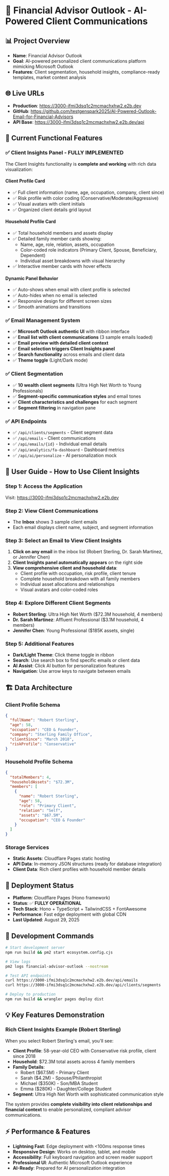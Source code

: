 # 🏦 Financial Advisor Outlook - AI-Powered Client Communications

## 📊 **Project Overview**
- **Name**: Financial Advisor Outlook  
- **Goal**: AI-powered personalized client communications platform mimicking Microsoft Outlook
- **Features**: Client segmentation, household insights, compliance-ready templates, market context analysis

## 🌐 **Live URLs**
- **Production**: https://3000-ifmi3dsq1c2mcmachxhw2.e2b.dev
- **GitHub**: https://github.com/testgenspark2025/AI-Powered-Outlook-Email-for-Financial-Advisors
- **API Base**: https://3000-ifmi3dsq1c2mcmachxhw2.e2b.dev/api

## 🎯 **Current Functional Features**

### ✅ **Client Insights Panel - FULLY IMPLEMENTED**
The Client Insights functionality is **complete and working** with rich data visualization:

#### **Client Profile Card**
- ✅ Full client information (name, age, occupation, company, client since)
- ✅ Risk profile with color coding (Conservative/Moderate/Aggressive)  
- ✅ Visual avatars with client initials
- ✅ Organized client details grid layout

#### **Household Profile Card**
- ✅ Total household members and assets display
- ✅ Detailed family member cards showing:
  - Name, age, role, relation, assets, occupation
  - Color-coded role indicators (Primary Client, Spouse, Beneficiary, Dependent)
  - Individual asset breakdowns with visual hierarchy
- ✅ Interactive member cards with hover effects

#### **Dynamic Panel Behavior**
- ✅ Auto-shows when email with client profile is selected
- ✅ Auto-hides when no email is selected  
- ✅ Responsive design for different screen sizes
- ✅ Smooth animations and transitions

### ✅ **Email Management System**
- ✅ **Microsoft Outlook authentic UI** with ribbon interface
- ✅ **Email list with client communications** (3 sample emails loaded)
- ✅ **Email preview with detailed client context**
- ✅ **Email selection triggers Client Insights panel**
- ✅ **Search functionality** across emails and client data
- ✅ **Theme toggle** (Light/Dark mode)

### ✅ **Client Segmentation**
- ✅ **10 wealth client segments** (Ultra High Net Worth to Young Professionals)
- ✅ **Segment-specific communication styles** and email tones
- ✅ **Client characteristics and challenges** for each segment
- ✅ **Segment filtering** in navigation pane

### ✅ **API Endpoints**
- ✅ `/api/clients/segments` - Client segment data
- ✅ `/api/emails` - Client communications  
- ✅ `/api/emails/{id}` - Individual email details
- ✅ `/api/analytics/fa-dashboard` - Dashboard metrics
- ✅ `/api/ai/personalize` - AI personalization mock

## 📱 **User Guide - How to Use Client Insights**

### **Step 1: Access the Application**
Visit: https://3000-ifmi3dsq1c2mcmachxhw2.e2b.dev

### **Step 2: View Client Communications**  
- The **Inbox** shows 3 sample client emails
- Each email displays client name, subject, and segment information

### **Step 3: Select an Email to View Client Insights**
1. **Click on any email** in the inbox list (Robert Sterling, Dr. Sarah Martinez, or Jennifer Chen)
2. **Client Insights panel automatically appears** on the right side
3. **View comprehensive client and household data**:
   - Client profile with occupation, risk profile, client tenure
   - Complete household breakdown with all family members
   - Individual asset allocations and relationships
   - Visual avatars and color-coded roles

### **Step 4: Explore Different Client Segments**
- **Robert Sterling**: Ultra High Net Worth ($72.3M household, 4 members)
- **Dr. Sarah Martinez**: Affluent Professional ($3.1M household, 4 members)  
- **Jennifer Chen**: Young Professional ($185K assets, single)

### **Step 5: Additional Features**
- **Dark/Light Theme**: Click theme toggle in ribbon
- **Search**: Use search box to find specific emails or client data
- **AI Assist**: Click AI button for personalization features
- **Navigation**: Use arrow keys to navigate between emails

## 🏗 **Data Architecture**

### **Client Profile Schema**
```json
{
  "fullName": "Robert Sterling",
  "age": 58,
  "occupation": "CEO & Founder", 
  "company": "Sterling Family Office",
  "clientSince": "March 2018",
  "riskProfile": "Conservative"
}
```

### **Household Profile Schema**  
```json
{
  "totalMembers": 4,
  "householdAssets": "$72.3M",
  "members": [
    {
      "name": "Robert Sterling",
      "age": 58,
      "role": "Primary Client",
      "relation": "Self", 
      "assets": "$67.5M",
      "occupation": "CEO & Founder"
    }
  ]
}
```

### **Storage Services**
- **Static Assets**: Cloudflare Pages static hosting
- **API Data**: In-memory JSON structures (ready for database integration)
- **Client Data**: Rich client profiles with household member details

## 🚀 **Deployment Status**
- **Platform**: Cloudflare Pages (Hono framework)
- **Status**: ✅ **FULLY OPERATIONAL**  
- **Tech Stack**: Hono + TypeScript + TailwindCSS + FontAwesome
- **Performance**: Fast edge deployment with global CDN
- **Last Updated**: August 29, 2025

## 🔄 **Development Commands**
```bash
# Start development server
npm run build && pm2 start ecosystem.config.cjs

# View logs  
pm2 logs financial-advisor-outlook --nostream

# Test API endpoints
curl https://3000-ifmi3dsq1c2mcmachxhw2.e2b.dev/api/emails
curl https://3000-ifmi3dsq1c2mcmachxhw2.e2b.dev/api/clients/segments

# Deploy to production
npm run build && wrangler pages deploy dist
```

## 💡 **Key Features Demonstration**

### **Rich Client Insights Example (Robert Sterling)**
When you select Robert Sterling's email, you'll see:
- **Client Profile**: 58-year-old CEO with Conservative risk profile, client since 2018
- **Household**: $72.3M total assets across 4 family members
- **Family Details**: 
  - Robert ($67.5M) - Primary Client
  - Sarah ($4.2M) - Spouse/Philanthropist  
  - Michael ($350K) - Son/MBA Student
  - Emma ($280K) - Daughter/College Student
- **Segment**: Ultra High Net Worth with sophisticated communication style

The system provides **complete visibility into client relationships and financial context** to enable personalized, compliant advisor communications.

## ⚡ **Performance & Features**
- **Lightning Fast**: Edge deployment with <100ms response times
- **Responsive Design**: Works on desktop, tablet, and mobile  
- **Accessibility**: Full keyboard navigation and screen reader support
- **Professional UI**: Authentic Microsoft Outlook experience
- **AI-Ready**: Prepared for AI personalization integration